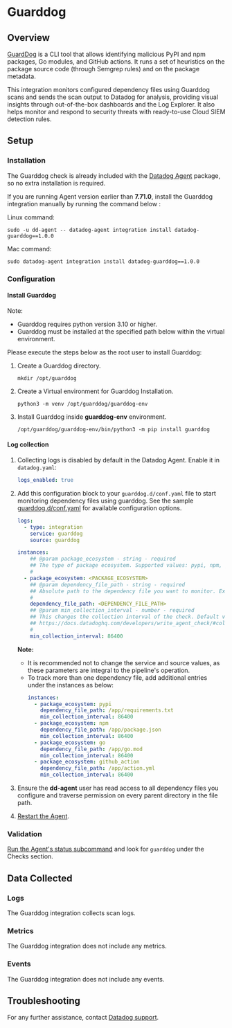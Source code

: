 # Guarddog

## Overview

[GuardDog][4] is a CLI tool that allows identifying malicious PyPI and npm packages, Go modules, and GitHub actions. It runs a set of heuristics on the package source code (through Semgrep rules) and on the package metadata.

This integration monitors configured dependency files using Guarddog scans and sends the scan output to Datadog for analysis, providing visual insights through out-of-the-box dashboards and the Log Explorer. It also helps monitor and respond to security threats with ready-to-use Cloud SIEM detection rules.

## Setup

### Installation

The Guarddog check is already included with the [Datadog Agent][7] package, so no extra installation is required.

If you are running Agent version earlier than **7.71.0**, install the Guarddog integration manually by running the command below :

Linux command:

  ```shell
  sudo -u dd-agent -- datadog-agent integration install datadog-guarddog==1.0.0
  ```

Mac command:
  ```shell
  sudo datadog-agent integration install datadog-guarddog==1.0.0
  ```

### Configuration

#### Install Guarddog

Note: 
  - Guarddog requires python version 3.10 or higher.
  - Guarddog must be installed at the specified path below within the virtual environment.

Please execute the steps below as the root user to install Guarddog:
  1. Create a Guarddog directory.

      ```shell
      mkdir /opt/guarddog
      ```
  2. Create a Virtual environment for Guarddog Installation.

      ```shell
      python3 -m venv /opt/guarddog/guarddog-env
      ```
  3. Install Guarddog inside **guarddog-env** environment.

      ```shell
      /opt/guarddog/guarddog-env/bin/python3 -m pip install guarddog
      ```

#### Log collection

1. Collecting logs is disabled by default in the Datadog Agent. Enable it in `datadog.yaml`:

    ```yaml
    logs_enabled: true
    ```

2. Add this configuration block to your `guarddog.d/conf.yaml` file to start monitoring dependency files using guarddog. See the sample [guarddog.d/conf.yaml][6] for available configuration options.

      ```yaml
      logs:
        - type: integration
          service: guarddog
          source: guarddog

      instances:
          ## @param package_ecosystem - string - required
          ## The type of package ecosystem. Supported values: pypi, npm, go and github_action
          #
        - package_ecosystem: <PACKAGE_ECOSYSTEM>
          ## @param dependency_file_path - string - required
          ## Absolute path to the dependency file you want to monitor. Example: /app/requirements.txt
          #
          dependency_file_path: <DEPENDENCY_FILE_PATH>
          ## @param min_collection_interval - number - required
          ## This changes the collection interval of the check. Default value is 86400 seconds(1 day). For more information, see:
          ## https://docs.datadoghq.com/developers/write_agent_check/#collection-interval
          #
          min_collection_interval: 86400
      ```

      **Note:**
      - It is recommended not to change the service and source values, as these parameters are integral to the pipeline's operation.
      - To track more than one dependency file, add additional entries under the instances as below:
        ```yaml
        instances:
          - package_ecosystem: pypi
            dependency_file_path: /app/requirements.txt
            min_collection_interval: 86400
          - package_ecosystem: npm
            dependency_file_path: /app/package.json
            min_collection_interval: 86400
          - package_ecosystem: go
            dependency_file_path: /app/go.mod
            min_collection_interval: 86400
          - package_ecosystem: github_action
            dependency_file_path: /app/action.yml
            min_collection_interval: 86400
        ```

3. Ensure the **dd-agent** user has read access to all dependency files you configure and traverse permission on every parent directory in the file path.
4. [Restart the Agent][1].

### Validation

[Run the Agent's status subcommand][2] and look for `guarddog` under the Checks section.

## Data Collected

### Logs

The Guarddog integration collects scan logs.

### Metrics

The Guarddog integration does not include any metrics.

### Events

The Guarddog integration does not include any events.

## Troubleshooting

For any further assistance, contact [Datadog support][3].

[1]: https://docs.datadoghq.com/agent/guide/agent-commands/#start-stop-and-restart-the-agent
[2]: https://docs.datadoghq.com/agent/guide/agent-commands/#agent-status-and-information
[3]: https://docs.datadoghq.com/help/
[4]: https://github.com/DataDog/guarddog
[5]: https://docs.datadoghq.com/agent/guide/integration-management/?tab=linux#install
[6]: https://github.com/DataDog/integrations-core/blob/master/guarddog/datadog_checks/guarddog/data/conf.yaml.example
[7]: https://app.datadoghq.com/account/settings/agent/latest